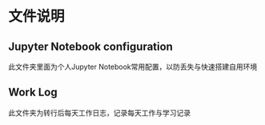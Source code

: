 # 文件说明

## Jupyter Notebook configuration
此文件夹里面为个人Jupyter Notebook常用配置，以防丢失与快速搭建自用环境


## Work Log
此文件夹为转行后每天工作日志，记录每天工作与学习记录